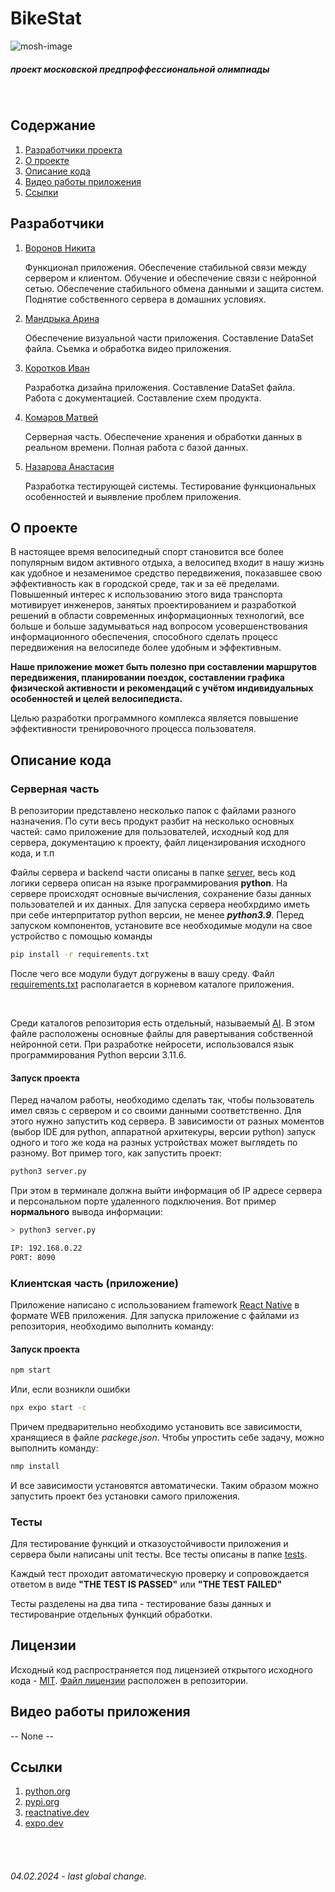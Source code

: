 # BikeStat

![mosh-image](https://predprof.olimpiada.ru/images/logo-predporf.svg)

##### проект московской предпроффессиональной олимпиады

<br>

## Содержание

1. [Разработчики проекта](README.md#разработчики)
2. [О проекте](README.md#о-проекте)
3. [Описание кода](README.md#описание-кода)
4. [Видео работы приложения](README.md#видео-работы-приложения)
5. [Ссылки](README.md#ссылки)

## Разработчики

1. [Воронов Никита](https://github.com/voronov-nikita)

    Функционал приложения. Обеспечение стабильной связи между сервером и клиентом. Обучение и обеспечение связи с нейронной сетью. Обеспечение стабильного обмена данными и защита систем. Поднятие собственного сервера в домашних условиях.

2. [Мандрыка Арина](https://github.com/mandrykarina)

    Обеспечение визуальной части приложения. Составление DataSet файла. Съемка и обработка видео приложения.

3. [Коротков Иван](https://github.com/lolllp3d)

    Разработка дизайна приложения. Составление DataSet файла. Работа с документацией. Составление схем продукта.

4. [Комаров Матвей](https://github.com/matvey754)

    Серверная часть. Обеспечение хранения и обработки данных в реальном времени. Полная работа с базой данных.

5. [Назарова Анастасия](https://github.com/Anastasia67890)

    Разработка тестирующей системы. Тестирование функциональных особенностей и выявление проблем приложения.

## О проекте

В настоящее время велосипедный спорт становится все более
популярным видом активного отдыха, а велосипед входит в нашу жизнь
как удобное и незаменимое средство передвижения, показавшее свою
эффективность как в городской среде, так и за её пределами. Повышенный
интерес к использованию этого вида транспорта мотивирует инженеров,
занятых проектированием и разработкой решений в области современных
информационных технологий, все больше и больше задумываться над
вопросом усовершенствования информационного обеспечения,
способного сделать процесс передвижения на велосипеде более удобным и
эффективным.

**Наше приложение может быть полезно при составлении маршрутов
передвижения, планировании поездок, составлении графика физической
активности и рекомендаций с учётом индивидуальных особенностей и
целей велосипедиста.**

Целью разработки программного комплекса является повышение
эффективности тренировочного процесса пользователя.

## Описание кода

### Серверная часть

В репозитории представлено несколько папок с файлами разного назначения. По сути весь
продукт разбит на несколько основных частей: само приложение для пользователей, исходный код для сервера, документацию к проекту, файл лицензирования исходного кода, и т.п

Файлы сервера и backend части описаны в папке [server](/server/), весь код логики сервера описан на
языке программирования **python**. На сервере происходят основные вычисления, сохранение базы данных пользователей и их данных. Для запуска сервера необхрдимо иметь при себе интерпритатор python версии, не менее **_python3.9_**. Перед запуском компонентов, установите все необходимые модули на свое устройство с помощью команды

```bash
pip install -r requirements.txt
```

После чего все модули будут догружены в вашу среду. Файл [requirements.txt](./requirements.txt) располагается в корневом каталоге приложения.

<br>

Среди каталогов репозитория есть отдельный, называемый [AI](./AI/). В этом файле расположены основные файлы для равертывания собственной нейронной сети. При разработке нейросети, использовался язык программирования Python версии 3.11.6.

#### Запуск проекта

Перед началом работы, необходимо сделать так, чтобы пользователь имел связь с сервером и со своими данными соответственно. Для этого нужно запустить код сервера. В зависимости от разных моментов (выбор IDE для python, аппаратной архитекуры, версии python) запуск одного и того же кода на разных устройствах может выглядеть по разному. Вот пример того, как запустить проект:

```bash
python3 server.py
```

При этом в терминале должна выйти информация об IP адресе сервера и персональном порте удаленного подключения. Вот пример **нормального** вывода информации:

```bash
> python3 server.py

IP: 192.168.0.22
PORT: 8090

```

### Клиентская часть (приложение)

Приложение написано с использованием framework [React Native](https://reactnative.dev/) в формате WEB приложения. Для запуска приложение с файлами из репозитория, необходимо выполнить команду:

#### Запуск проекта

```bash
npm start
```

Или, если возникли ошибки

```bash
npx expo start -с
```

Причем предварительно необходимо установить все зависимости, хранящиеся в файле _packege.json_. Чтобы упростить себе задачу, можно выполнить команду:

```bash
nmp install
```

И все зависимости установятся автоматически. Таким образом можно запустить
проект без установки самого приложения.

### Тесты

Для тестирование функций и отказоустойчивости приложения и сервера были написаны unit тесты. Все тесты описаны в папке [tests](/tests/).

Каждый тест проходит автоматическую проверку и сопровождается ответом в виде **"THE TEST IS PASSED"** или **"THE TEST FAILED"**

Тесты разделены на два типа - тестирование базы данных и тестированрие отдельных функций обработки.

## Лицензии

Исходный код распространяется под лицензией открытого исходного кода - [MIT](https://ru.wikipedia.org/wiki/Лицензия_MIT).
[Файл лицензии](/LICENSE) расположен в репозитории.

## Видео работы приложения

-- None --

## Ссылки

1. [python.org](https://python.org)
2. [pypi.org](https://pypi.org/)
3. [reactnative.dev](https://reactnative.dev/)
4. [expo.dev](https://expo.dev/)

<br><br>

###### 04.02.2024 - last global change.
